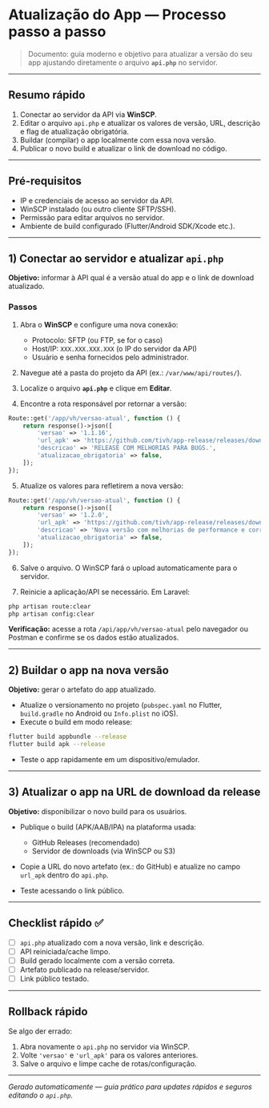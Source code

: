 # Atualização do App — Processo passo a passo

> Documento: guia moderno e objetivo para atualizar a versão do seu app ajustando diretamente o arquivo **`api.php`** no servidor.

---

## Resumo rápido

1. Conectar ao servidor da API via **WinSCP**.
2. Editar o arquivo `api.php` e atualizar os valores de versão, URL, descrição e flag de atualização obrigatória.
3. Buildar (compilar) o app localmente com essa nova versão.
4. Publicar o novo build e atualizar o link de download no código.

---

## Pré-requisitos

- IP e credenciais de acesso ao servidor da API.
- WinSCP instalado (ou outro cliente SFTP/SSH).
- Permissão para editar arquivos no servidor.
- Ambiente de build configurado (Flutter/Android SDK/Xcode etc.).

---

## 1) Conectar ao servidor e atualizar `api.php`

**Objetivo:** informar à API qual é a versão atual do app e o link de download atualizado.

### Passos

1. Abra o **WinSCP** e configure uma nova conexão:
   - Protocolo: SFTP (ou FTP, se for o caso)
   - Host/IP: `XXX.XXX.XXX.XXX` (o IP do servidor da API)
   - Usuário e senha fornecidos pelo administrador.

2. Navegue até a pasta do projeto da API (ex.: `/var/www/api/routes/`).

3. Localize o arquivo **`api.php`** e clique em **Editar**.

4. Encontre a rota responsável por retornar a versão:

```php
Route::get('/app/vh/versao-atual', function () {
    return response()->json([
        'versao' => '1.1.16',
        'url_apk' => 'https://github.com/tivh/app-release/releases/download/1.1.0/app-release.apk',
        'descricao' => 'RELEASE COM MELHORIAS PARA BUGS.',
        'atualizacao_obrigatoria' => false,
    ]);
});
```

5. Atualize os valores para refletirem a nova versão:

```php
Route::get('/app/vh/versao-atual', function () {
    return response()->json([
        'versao' => '1.2.0',
        'url_apk' => 'https://github.com/tivh/app-release/releases/download/1.2.0/app-release.apk',
        'descricao' => 'Nova versão com melhorias de performance e correções.',
        'atualizacao_obrigatoria' => false,
    ]);
});
```

6. Salve o arquivo. O WinSCP fará o upload automaticamente para o servidor.

7. Reinicie a aplicação/API se necessário. Em Laravel:

```bash
php artisan route:clear
php artisan config:clear
```

**Verificação:** acesse a rota `/api/app/vh/versao-atual` pelo navegador ou Postman e confirme se os dados estão atualizados.

---

## 2) Buildar o app na nova versão

**Objetivo:** gerar o artefato do app atualizado.

- Atualize o versionamento no projeto (`pubspec.yaml` no Flutter, `build.gradle` no Android ou `Info.plist` no iOS).
- Execute o build em modo release:

```bash
flutter build appbundle --release
flutter build apk --release
```

- Teste o app rapidamente em um dispositivo/emulador.

---

## 3) Atualizar o app na URL de download da release

**Objetivo:** disponibilizar o novo build para os usuários.

- Publique o build (APK/AAB/IPA) na plataforma usada:
  - GitHub Releases (recomendado)
  - Servidor de downloads (via WinSCP ou S3)

- Copie a URL do novo artefato (ex.: do GitHub) e atualize no campo `url_apk` dentro do `api.php`.

- Teste acessando o link público.

---

## Checklist rápido ✅

- [ ] `api.php` atualizado com a nova versão, link e descrição.
- [ ] API reiniciada/cache limpo.
- [ ] Build gerado localmente com a versão correta.
- [ ] Artefato publicado na release/servidor.
- [ ] Link público testado.

---

## Rollback rápido

Se algo der errado:

1. Abra novamente o `api.php` no servidor via WinSCP.
2. Volte `'versao'` e `'url_apk'` para os valores anteriores.
3. Salve o arquivo e limpe cache de rotas/configuração.

---

*Gerado automaticamente — guia prático para updates rápidos e seguros editando o `api.php`.*

